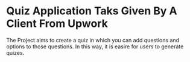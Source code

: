 # Quiz Application Taks Given By A Client From Upwork

The Project aims to create a quiz in which you can add questions and options to those questions.
In this way, it is easire for users to generate quizes.
